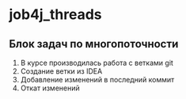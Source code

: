 # job4j_threads 

## Блок задач по многопоточности

1. В курсе производилась работа с ветками git
2. Создание ветки из IDEA
3. Добавление изменений в последний коммит
4. Откат изменений
